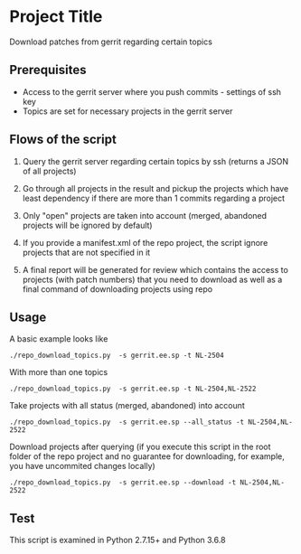 # Project Title

Download patches from gerrit regarding certain topics

## Prerequisites

* Access to the gerrit server where you push commits - settings of ssh key
* Topics are set for necessary projects in the gerrit server

## Flows of the script

1. Query the gerrit server regarding certain topics by ssh (returns a JSON of all projects)

2. Go through all projects in the result and pickup the projects which have least dependency if there are more than 1 commits regarding a project

3. Only "open" projects are taken into account (merged, abandoned projects will be ignored by default)

4. If you provide a manifest.xml of the repo project, the script ignore projects that are not specified in it

5. A final report will be generated for review which contains the access to projects (with patch numbers) that you need to download as well as a final command of downloading projects using repo

## Usage

A basic example looks like

```
./repo_download_topics.py  -s gerrit.ee.sp -t NL-2504
```

With more than one topics

```
./repo_download_topics.py  -s gerrit.ee.sp -t NL-2504,NL-2522
```

Take projects with all status (merged, abandoned) into account

```
./repo_download_topics.py  -s gerrit.ee.sp --all_status -t NL-2504,NL-2522 
```

Download projects after querying (if you execute this script in the root folder of the repo project and no guarantee for downloading, for example, you have uncommited changes locally)

```
./repo_download_topics.py  -s gerrit.ee.sp --download -t NL-2504,NL-2522
```

## Test

This script is examined in Python 2.7.15+ and Python 3.6.8
